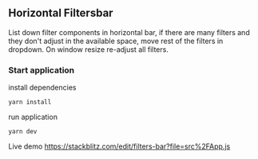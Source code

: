 ## Horizontal Filtersbar
List down filter components in horizontal bar, if there are many filters and they don't adjust in the available space, move rest of the filters in dropdown. On window resize re-adjust all filters.


### Start application

install dependencies

```
yarn install
```

run application

```
yarn dev
```


Live demo
https://stackblitz.com/edit/filters-bar?file=src%2FApp.js
